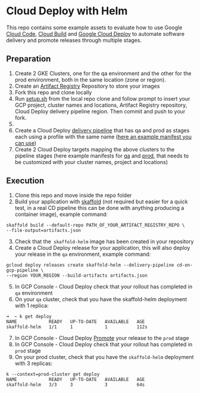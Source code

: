 # Cloud Deploy with Helm

This repo contains some example assets to evaluate how to use Google [Cloud Code](https://cloud.google.com/code/docs/shell), [Cloud Build](https://cloud.google.com/build/docs/overview) and [Google Cloud Deploy](https://cloud.google.com/deploy/docs/overview) to automate software delivery and promote releases through multiple stages.




## Preparation


1. Create 2 GKE Clusters, one for the qa environment and the other for the prod environment, both in the same location (zone or region).
2. Create an [Artifact Registry](https://cloud.google.com/artifact-registry) Repository to store your images
3. Fork this repo and clone locally
4. Run [setup.sh](setup.sh) from the local repo clone and follow prompt to insert your GCP project, cluster names and locations, Artifact Registry repository, Cloud Deploy delivery pipeline region. Then commit and push to your fork.
5. 
6. Create a Cloud Deploy [delivery pipeline](https://cloud.google.com/deploy/docs/deploying-application#creating_your_delivery_pipeline) that has qa and prod as stages each using a profile with the same name ([here an example manifest you can use](clouddeploy-config/delivery-pipeline.yaml))
7. Create 2 Cloud Deploy targets mapping the above clusters to the pipeline stages (here example manifests for [qa](clouddeploy-config/target-qa.yaml) and [prod](clouddeploy-config/target-prod.yaml), that needs to be customized with your cluster names, project and locations)


## Execution



1. Clone this repo and move inside the repo folder
2. Build your application with [skaffold](https://skaffold.dev/) (not required but easier for a quick test, in a real CD pipeline this can be done with anything producing a container image), example command:

	


```
skaffold build --default-repo PATH_OF_YOUR_ARTIFACT_REGISTRY_REPO \ 
--file-output=artifacts.json
```



3. Check that the` skaffold-helm` image has been created in your repository
4. Create a Cloud Deploy release for your application, this will also deploy your release in the `qa` environment, example command:


```
gcloud deploy releases create skaffold-helm --delivery-pipeline cd-on-gcp-pipeline \
--region YOUR_REGION --build-artifacts artifacts.json
```



5. In GCP Console - Cloud Deploy check that your rollout has completed in `qa` environment
6. On your `qa` cluster, check that you have the skaffold-helm deployment with 1 replica:


```
➜  ~ k get deploy
NAME            READY   UP-TO-DATE   AVAILABLE   AGE
skaffold-helm   1/1     1            1           112s
```



7. In GCP Console - Cloud Deploy [Promote](https://cloud.google.com/deploy/docs/deploying-application#promoting_a_release) your release to the `prod` stage
8. In GCP Console - Cloud Deploy check that your rollout has completed in `prod` stage
9. On your prod cluster, check that you have the `skaffold-helm` deployment with 3 replicas:


```
k --context=prod-cluster get deploy
NAME            READY   UP-TO-DATE   AVAILABLE   AGE
skaffold-helm   3/3     3            3           64s
```